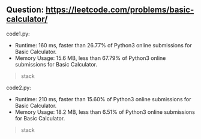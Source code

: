 ## Question: https://leetcode.com/problems/basic-calculator/

code1.py:
* Runtime: 160 ms, faster than 26.77% of Python3 online submissions for Basic Calculator.
* Memory Usage: 15.6 MB, less than 67.79% of Python3 online submissions for Basic Calculator.
> stack

code2.py:
* Runtime: 210 ms, faster than 15.60% of Python3 online submissions for Basic Calculator.
* Memory Usage: 18.2 MB, less than 6.51% of Python3 online submissions for Basic Calculator.
> stack